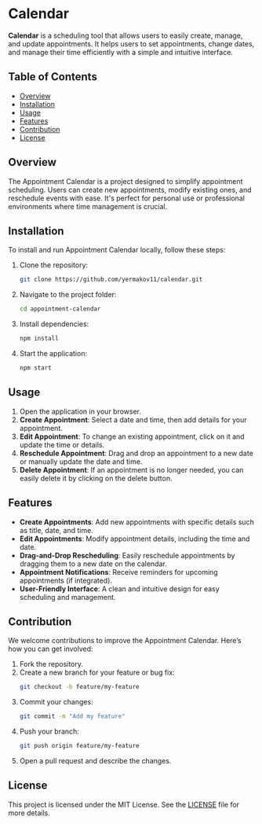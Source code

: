 # Calendar

**Calendar** is a scheduling tool that allows users to easily create, manage, and update appointments. It helps users to set appointments, change dates, and manage their time efficiently with a simple and intuitive interface.

## Table of Contents

- [Overview](#overview)
- [Installation](#installation)
- [Usage](#usage)
- [Features](#features)
- [Contribution](#contribution)
- [License](#license)

## Overview

The Appointment Calendar is a project designed to simplify appointment scheduling. Users can create new appointments, modify existing ones, and reschedule events with ease. It's perfect for personal use or professional environments where time management is crucial.

## Installation

To install and run Appointment Calendar locally, follow these steps:

1. Clone the repository:
    ```bash
    git clone https://github.com/yermakov11/calendar.git
    ```
2. Navigate to the project folder:
    ```bash
    cd appointment-calendar
    ```
3. Install dependencies:
    ```bash
    npm install
    ```
4. Start the application:
    ```bash
    npm start
    ```

## Usage

1. Open the application in your browser.
2. **Create Appointment**: Select a date and time, then add details for your appointment.
3. **Edit Appointment**: To change an existing appointment, click on it and update the time or details.
4. **Reschedule Appointment**: Drag and drop an appointment to a new date or manually update the date and time.
5. **Delete Appointment**: If an appointment is no longer needed, you can easily delete it by clicking on the delete button.

## Features

- **Create Appointments**: Add new appointments with specific details such as title, date, and time.
- **Edit Appointments**: Modify appointment details, including the time and date.
- **Drag-and-Drop Rescheduling**: Easily reschedule appointments by dragging them to a new date on the calendar.
- **Appointment Notifications**: Receive reminders for upcoming appointments (if integrated).
- **User-Friendly Interface**: A clean and intuitive design for easy scheduling and management.

## Contribution

We welcome contributions to improve the Appointment Calendar. Here’s how you can get involved:

1. Fork the repository.
2. Create a new branch for your feature or bug fix:
    ```bash
    git checkout -b feature/my-feature
    ```
3. Commit your changes:
    ```bash
    git commit -m "Add my feature"
    ```
4. Push your branch:
    ```bash
    git push origin feature/my-feature
    ```
5. Open a pull request and describe the changes.

## License

This project is licensed under the MIT License. See the [LICENSE](LICENSE) file for more details.
